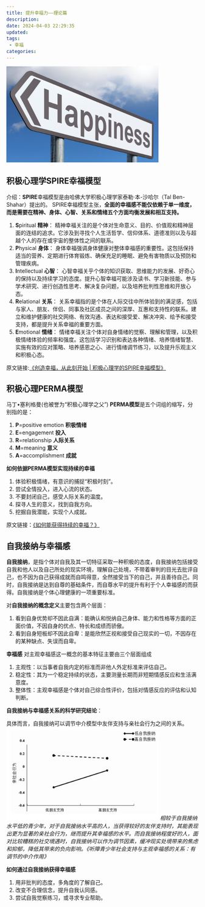 ```yaml
---
title: 提升幸福力——理论篇
description:
date: 2024-04-03 22:29:35
updated:
tags:
 - 幸福
categories:
---
```

<img src="/images/提升幸福力理论篇/xingfuli.png" width="400" >

## 积极心理学SPIRE幸福模型

介绍：**SPIRE**幸福模型是由哈佛大学积极心理学家泰勒·本-沙哈尔（Tal Ben-Shahar）提出的。
SPIRE幸福模型主张，**全面的幸福感不能仅依赖于单一维度，而是需要在精神、身体、心智、关系和情绪五个方面均衡发展和相互支持。**
  1. **S**piritual **精神**： 精神幸福关注的是个体对生命意义、目的、价值观和精神层面的连结的追求。它涉及到寻找个人生活哲学、信仰体系、道德准则以及与超越个人的存在或宇宙的整体性之间的联系。
  2. **P**hysical **身体**： 身体幸福强调身体健康对整体幸福感的重要性。这包括保持适当的营养、定期进行体育锻炼、确保充足的睡眠、避免有害物质以及预防和管理疾病。
  3. **I**ntellectual **心智**： 心智幸福关乎个体的知识获取、思维能力的发展、好奇心的保持以及持续学习的态度。提升心智幸福可能涉及读书、学习新技能、参与学术研究、进行创造性思考、解决复杂问题，以及培养批判性思维和开放心态。
  4. **R**elational **关系**： 关系幸福指的是个体在人际交往中所体验到的满足感，包括与家人、朋友、伴侣、同事及社区成员之间的深厚、互惠和支持性的联系。建立和维护健康的社交网络、有效沟通、表达和接受爱、解决冲突、给予和接受支持，都是提升关系幸福的重要方面。
  5. **E**motional **情绪**： 情绪幸福关注个体对自身情绪的觉察、理解和管理，以及积极情绪体验的频率和强度。这包括学习识别和表达各种情绪、培养情绪智慧、实施有效的应对策略、培养感恩之心、进行情绪调节练习，以及提升乐观主义和积极心态。

原文链接:[《创造幸福，从此刻开始 | 积极心理学的SPIRE幸福模型》](https://www.xinli001.com/info/100494903)

## 积极心理PERMA模型
马丁•塞利格曼(也被誉为“积极心理学之父”)
**PERMA模型**是五个词组的缩写，分别指的是：
  1. **P**=positive emotion **积极情绪**
  2. **E**=engagement **投入**
  3. **R**=relationship **人际关系**
  4. **M**=meaning **意义**
  5. **A**=accomplishment **成就**

**如何依据PERMA模型实现持续的幸福**
  1. 体验积极情绪，有意识的捕捉“积极时刻”。
  2. 尝试全情投入，进入心流的状态。
  3. 不要封闭自己，感受人际关系的温度。
  4. 探寻人生的意义，找到自我方向。
  5. 挖掘自我潜能，实现个人成就。

原文链接：[《如何能获得持续的幸福？》](https://www.xinli001.com/info/100494672)

## 自我接纳与幸福感

**自我接纳**，是指个体对自我及其一切特征采取一种积极的态度，自我接纳包括接受自我和他人以及自己所处的现实环境，理解自己处境，不带着审判的目光去批评自己，也不因为自己获得成就而自鸣得意，全然接受当下的自己，并且善待自己。同时，自我接纳是达到自尊的基础条件，而自尊水平的提升有利于个人幸福感的而获得。自我接纳是个体心理健康的一项重要标准。

对**自我接纳的概念定义**主要包含两个层面：
  1. 看到自身优势却不因此自满：能确认和悦纳自己身体、能力和性格等方面的正面价值，不因自身的优点、特长和成绩而骄傲。
  2. 看到自身短板却不因此自卑：是能欣然正视和接受自己现实的一切，不因存在的某种缺点、失误而自卑。

**幸福感**
 对主观幸福感这一概念的基本特征主要由三个层面组成
  1. 主观性：以当事者自我内定的标准而非他人外定标准来评估自己。
  2. 稳定性：其为一个稳定持续的状态，主要测量长期而非短期情感反应和生活满意度。
  3. 整体性：主观幸福感是个体对自己综合性评价，包括对情感反应的评估和认知判断。

**自我接纳与幸福感关系的科学研究结论**：

具体而言，自我接纳可以调节中介模型中友伴支持与亲社会行为之间的关系。
<img src="/images/提升幸福力理论篇/xingfuli2.png" width="400">
*相较于自我接纳水平低的青少年，对于自我接纳水平高的人，当获得较好的友伴支持时，其能表现出更为显著的亲社会行为，继而提升其幸福感的水平。而自我接纳程度好的人，面对比较糟糕的社交境遇时，自我接纳可以作为调节因素，缓冲现实处境带来的焦虑和抑郁，降低其带来的负向影响。《听障青少年社会支持与主观幸福感的关系：有调节的中介作用》*

**如何通过自我接纳获得幸福感**
  1. 用非批判的态度，多角度的了解自己。
  2. 改变不合理信念，提升自我认同感。
  3. 尝试自我觉察练习，或寻求专业帮助。